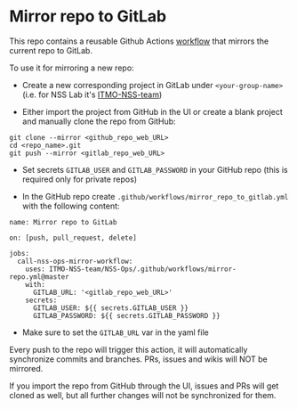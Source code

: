 # Mirror repo to GitLab

This repo contains a reusable Github Actions [workflow](/.github/workflows/mirror-repo.yml) that mirrors the current repo to GitLab.

To use it for mirroring a new repo:
- Create a new corresponding project in GitLab under `<your-group-name>` (i.e. for NSS Lab it's [ITMO-NSS-team](https://gitlab.actcognitive.org/itmo-nss-team))

- Either import the project from GitHub in the UI or create a blank project and manually clone the repo from GitHub:
```
git clone --mirror <github_repo_web_URL>
cd <repo_name>.git
git push --mirror <gitlab_repo_web_URL>
```

- Set secrets `GITLAB_USER` and `GITLAB_PASSWORD` in your GitHub repo (this is required only for private repos)

- In the GitHub repo create `.github/workflows/mirror_repo_to_gitlab.yml` with the following content:
```
name: Mirror repo to GitLab

on: [push, pull_request, delete]

jobs:
  call-nss-ops-mirror-workflow:
    uses: ITMO-NSS-team/NSS-Ops/.github/workflows/mirror-repo.yml@master
    with:
      GITLAB_URL: '<gitlab_repo_web_URL>'
    secrets:
      GITLAB_USER: ${{ secrets.GITLAB_USER }}
      GITLAB_PASSWORD: ${{ secrets.GITLAB_PASSWORD }}
```

- Make sure to set the `GITLAB_URL` var in the yaml file

 
Every push to the repo will trigger this action, it will automatically synchronize commits and branches.
PRs, issues and wikis will NOT be mirrored.

If you import the repo from GitHub through the UI, issues and PRs will get cloned as well, but all further changes will not be synchronized for them.

